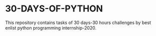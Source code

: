 # 30-DAYS-OF-PYTHON
This repository contains tasks of 30 days-30 hours challenges by best enlist python programming internship-2020.
